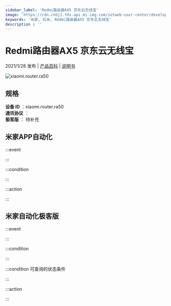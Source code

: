 ```yaml
---
sidebar_label: 'Redmi路由器AX5 京东云无线宝'
image: 'https://cdn.cnbj1.fds.api.mi-img.com/iotweb-user-center/developer_1679048938804DHUqZA01.png?GalaxyAccessKeyId=AKVGLQWBOVIRQ3XLEW&Expires=9223372036854775807&Signature=hFl4eutPnshUOLg1BxFRKcg5Qio='
keywords: '米家, 红米, Redmi路由器AX5 京东云无线宝'
description : ''
---
```

# Redmi路由器AX5 京东云无线宝

2021/1/28 发布 | [产品百科](https://home.mi.com/webapp/content/baike/product/index.html?model=xiaomi.router.ra50/) | [说明书](https://home.mi.com/views/introduction.html?model=xiaomi.router.ra50&region=cn)

![xiaomi.router.ra50](https://cdn.cnbj1.fds.api.mi-img.com/iotweb-user-center/developer_1679048938804DHUqZA01.png?GalaxyAccessKeyId=AKVGLQWBOVIRQ3XLEW&Expires=9223372036854775807&Signature=hFl4eutPnshUOLg1BxFRKcg5Qio=)

## 规格  
> 
**设备 ID** ：xiaomi.router.ra50  
**通讯协议** ：  
**极客版**  ： 待补充 


## 米家APP自动化  

:::event  

:::

:::condition  

:::

:::action   

:::

## 米家自动化极客版  

:::event  

:::

:::condition  

:::

:::condition 可查询的状态条件  

:::

:::action  

:::

        
